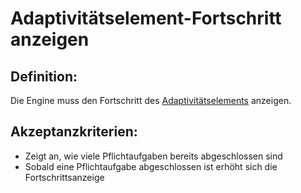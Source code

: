 # Adaptivitätselement-Fortschritt anzeigen


## Definition:

Die Engine muss den Fortschritt des [Adaptivitätselements](Adaptivitätselement-GE.md) anzeigen.

## Akzeptanzkriterien:

- Zeigt an, wie viele Pflichtaufgaben bereits abgeschlossen sind
- Sobald eine Pflichtaufgabe abgeschlossen ist erhöht sich die Fortschrittsanzeige
